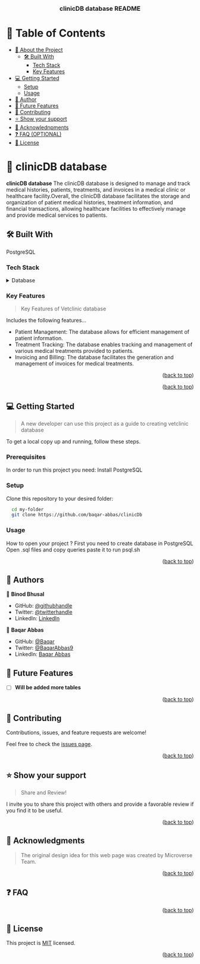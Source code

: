 <a name="readme-top"></a>

<div align="center">

  <br/>

  <h3><b>clinicDB database README</b></h3>

</div>


# 📗 Table of Contents

- [📖 About the Project](#about-project)
  - [🛠 Built With](#built-with)
    - [Tech Stack](#tech-stack)
    - [Key Features](#key-features)
- [💻 Getting Started](#getting-started)
  - [Setup](#setup)
  - [Usage](#usage)
- [👥 Author](#authors)
- [🔭 Future Features](#future-features)
- [🤝 Contributing](#contributing)
- [⭐️ Show your support](#support)
- [🙏 Acknowlednpments](#acknowlednpments)
- [❓ FAQ (OPTIONAL)](#faq)
- [📝 License](#license)


# 📖 clinicDB database<a name="about-project"></a>

**clinicDB database**   The clinicDB database is designed to manage and track medical histories, patients, treatments, and invoices in a medical clinic or healthcare facility.Overall, the clinicDB database facilitates the storage and organization of patient medical histories, treatment information, and financial transactions, allowing healthcare facilities to effectively manage and provide medical services to patients.

## 🛠 Built With <a name="built-with"></a>
PostgreSQL
### Tech Stack <a name="tech-stack"></a>

<details>
<summary>Database</summary>
  <ul>
    <li><a href="https://www.postgresql.org/">PostgreSQL</a></li>
  </ul>
</details>


### Key Features <a name="key-features"></a>

> Key Features of Vetclinic database


Includes the following features...

- Patient Management: The database allows for efficient management of patient information. 
- Treatment Tracking: The database enables tracking and management of various medical treatments provided to patients.
- Invoicing and Billing: The database facilitates the generation and management of invoices for medical treatments.


<p align="right">(<a href="#readme-top">back to top</a>)</p>


<p align="right">(<a href="#readme-top">back to top</a>)</p>


## 💻 Getting Started <a name="getting-started"></a>

> A new developer can use this project as a guide to creating vetclinic database

To get a local copy up and running, follow these steps.


### Prerequisites

In order to run this project you need:
Install PostgreSQL


### Setup

Clone this repository to your desired folder:

```sh
  cd my-folder
  git clone https://github.com/baqar-abbas/clinicDb
```

### Usage

How to open your project ? 
First you need to create database in PostgreSQL
Open .sql files and copy queries paste it to run psql.sh


<p align="right">(<a href="#readme-top">back to top</a>)</p>


## 👥 Authors <a name="authors"></a>

👤 **Binod Bhusal**

- GitHub: [@githubhandle](https://github.com/binodbhusal)
- Twitter: [@twitterhandle](https://twitter.com/Binod_ironLad)
- LinkedIn: [LinkedIn](https://www.linkedin.com/in/binodbhusal)

👤 **Baqar Abbas**

- GitHub: [@Baqar](https://github.com/baqar-abbas)
- Twitter: [@BaqarAbbas9](https://twitter.com/BaqarAbbas9)
- LinkedIn: [Baqar Abbas](https://www.linkedin.com/in/baqar-abbas/)


## 🔭 Future Features <a name="future-features"></a>

- [ ] **Will be added more tables**

<p align="right">(<a href="#readme-top">back to top</a>)</p>


## 🤝 Contributing <a name="contributing"></a>

Contributions, issues, and feature requests are welcome!

Feel free to check the [issues page](../../issues/).

<p align="right">(<a href="#readme-top">back to top</a>)</p>


## ⭐️ Show your support <a name="support"></a>

> Share and Review!

I invite you to share this project with others and provide a favorable review if you find it to be useful.

<p align="right">(<a href="#readme-top">back to top</a>)</p>


## 🙏 Acknowledgments <a name="acknowlednpments"></a>

> The original design idea for this web page was created by Microverse Team.

<p align="right">(<a href="#readme-top">back to top</a>)</p>


## ❓ FAQ <a name="faq"></a>

<p align="right">(<a href="#readme-top">back to top</a>)</p>


## 📝 License <a name="license"></a>

This project is [MIT](./LICENSE.md) licensed.


<p align="right">(<a href="#readme-top">back to top</a>)</p>